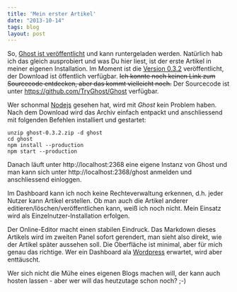 ```yaml
---
title: 'Mein erster Artikel'
date: "2013-10-14"
tags: blog
layout: post
---
```

So, [Ghost ist veröffentlicht][0] und kann runtergeladen werden. Natürlich hab ich das gleich ausprobiert und was Du hier liest, ist der erste Artikel in meiner eigenen Installation. Im Moment ist die [Version 0.3.2][1] veröffentlicht, der Download ist öffentlich verfügbar. ~~Ich konnte noch keinen Link zum Sourcecode entdecken, aber das kommt vielleicht noch.~~ Der Sourcecode ist unter https://github.com/TryGhost/Ghost verfügbar.

Wer schonmal [Nodejs][2] gesehen hat, wird mit *Ghost* kein Problem haben. Nach dem Download wird das Archiv einfach entpackt und anschliessend mit folgenden Befehlen installiert und gestartet:

    unzip ghost-0.3.2.zip -d ghost
    cd ghost
    npm install --production
    npm start --production

Danach läuft unter http://localhost:2368 eine eigene Instanz von Ghost und man kann sich unter http://localhost:2368/ghost anmelden und anschliessend einloggen.

Im Dashboard kann ich noch keine Rechteverwaltung erkennen, d.h. jeder Nutzer kann Artikel erstellen. Ob man auch die Artikel anderer editieren/löschen/veröffentlichen kann, weiß ich noch nicht. Mein Einsatz wird als Einzelnutzer-Installation erfolgen.

Der Online-Editor macht einen stabilen Eindruck. Das Markdown dieses Artikels wird im zweiten Panel sofort gerendert, man sieht also direkt, wie der Artikel später aussehen soll. Die Oberfläche ist minimal, aber für mich genau das richtige. Wer ein Dashboard ala [Wordpress][3] erwartet, wird aber enttäuscht.

Wer sich nicht die Mühe eines eigenen Blogs machen will, der kann auch hosten lassen - aber wer will das heutzutage schon noch? ;-)

[0]: http://blog.ghost.org/public-launch/
[1]: https://en.ghost.org/archives/ghost-0.3.2.zip
[2]: http://nodejs.org/
[3]: http://wordpress.org/

